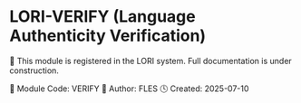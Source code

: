 # LORI-VERIFY (Language Authenticity Verification)

📌 This module is registered in the LORI system.
Full documentation is under construction.

🧬 Module Code: VERIFY
👤 Author: FLES
🕓 Created: 2025-07-10

